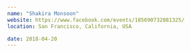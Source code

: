 ```yaml
---
name: "Shakira Monsoon"
website: https://www.facebook.com/events/185690732081325/
location: San Francisco, California, USA

date: 2018-04-20
---
```

